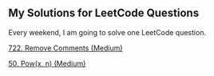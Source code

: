 ## My Solutions for LeetCode Questions
Every weekend, I am going to solve one LeetCode question.

[722. Remove Comments (Medium)](https://github.com/JingDL/LeetCode/blob/master/722RemoveComments.md)

[50. Pow(x, n) (Medium)](https://github.com/JingDL/LeetCode/blob/master/50Pow.md)
